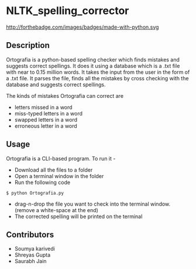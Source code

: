 # NLTK_spelling_corrector
http://forthebadge.com/images/badges/made-with-python.svg
## Description
Ortografia is a python-based spelling checker which finds mistakes and suggests correct spellings. It does it using a database which
is a .txt file with near to 0.15 million words. It takes the input from the user in the form of a .txt file. It parses the file, 
finds all the mistakes by cross checking with the database and suggests correct spellings.

The kinds of mistakes Ortografia can correct are
* letters missed in a word
* miss-typed letters in a word
* swapped letters in a word
* erroneous letter in a word

## Usage

Ortografia is a CLI-based program. To run it -
* Download all the files to a folder
* Open a terminal window in the folder
* Run the following code
```
$ python Ortografia.py
```
* drag-n-drop the file you want to check into the terminal window. (remove a white-space at the end)
* The corrected spelling will be printed on the terminal

## Contributors

* Soumya karivedi
* Shreyas Gupta
* Saurabh Jain
